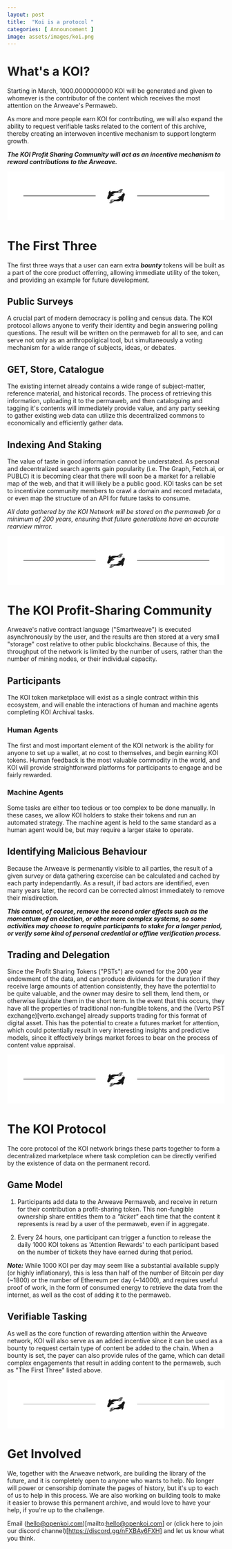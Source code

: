 ```yaml
---
layout: post
title:  "Koi is a protocol "
categories: [ Announcement ]
image: assets/images/koi.png
---
```


# What's a KOI?
Starting in March, 1000.0000000000 KOI will be generated and given to whomever is the contributor of the content which receives the most attention on the Arweave's Permaweb.

As more and more people earn KOI for contributing, we will also expand the ability to request verifiable tasks related to the content of this archive, thereby creating an interwoven incentive mechanism to support longterm growth. 

***The KOI Profit Sharing Community will act as an incentive mechanism to reward contributions to the Arweave.***

<img class="sectionDivider" src="/assets/images/koi-divider.png">

# The First Three
The first three ways that a user can earn extra ***bounty*** tokens will be built as a part of the core product offerring, allowing immediate utility of the token, and providing an example for future development.

## Public Surveys
A crucial part of modern democracy is polling and census data. The KOI protocol allows anyone to verify their identity and begin answering polling questions. The result will be written on the permaweb for all to see, and can serve not only as an anthropoligical tool, but simultaneously a voting mechanism for a wide range of subjects, ideas, or debates.

## GET, Store, Catalogue
The existing internet already contains a wide range of subject-matter, reference material, and historical records. The process of retrieving this information, uploading it to the permaweb, and then cataloguing and tagging it's contents will immediately provide value, and any party seeking to gather existing web data can utilize this decentralized commons to economically and efficiently gather data.

## Indexing And Staking
The value of taste in good information cannot be understated. As personal and decentralized search agents gain popularity (i.e. The Graph, Fetch.ai, or PUBLC) it is becoming clear that there will soon be a market for a reliable map of the web, and that it will likely be a public good. KOI tasks can be set to incentivize community members to crawl a domain and record metadata, or even map the structure of an API for future tasks to consume.

*All data gathered by the KOI Network will be stored on the permaweb for a minimum of 200 years, ensuring that future generations have an accurate rearview mirror.*

<img class="sectionDivider" src="/assets/images/koi-divider.png">

# The KOI Profit-Sharing Community
Arweave's native contract language ("Smartweave") is executed asynchronously by the user, and the results are then stored at a very small "storage" cost relative to other public blockchains. Because of this, the throughput of the network is limited by the number of users, rather than the number of mining nodes, or their individual capacity.

## Participants
The KOI token marketplace will exist as a single contract within this ecosystem, and will enable the interactions of human and machine agents completing KOI Archival tasks. 

### Human Agents
The first and most important element of the KOI network is the ability for anyone to set up a wallet, at no cost to themselves, and begin earning KOI tokens. Human feedback is the most valuable commodity in the world, and KOI will provide straightforward platforms for participants to engage and be fairly rewarded.

### Machine Agents
Some tasks are either too tedious or too complex to be done manually. In these cases, we allow KOI holders to stake their tokens and run an automated strategy. The machine agent is held to the same standard as a human agent would be, but may require a larger stake to operate.

## Identifying Malicious Behaviour
Because the Arweave is permenantly visible to all parties, the result of a given survey or data gathering excercise can be calculated and cached by each party independantly. As a result, if bad actors are identified, even many years later, the record can be corrected almost immediately to remove their misdirection. 

***This cannot, of course, remove the second order effects such as the momentum of an election, or other more complex systems, so some activities may choose to require participants to stake for a longer period, or verify some kind of personal credential or offline verification process.***

## Trading and Delegation
Since the Profit Sharing Tokens ("PSTs") are owned for the 200 year endowment of the data, and can produce dividends for the duration if they receive large amounts of attention consistently, they have the potential to be quite valuable, and the owner may desire to sell them, lend them, or otherwise liquidate them in the short term. In the event that this occurs, they have all the properties of traditional non-fungible tokens, and the (Verto PST exchange)[verto.exchange] already supports trading for this format of digital asset. This has the potential to create a futures market for attention, which could potentially result in very interesting insights and predictive models, since it effectively brings market forces to bear on the process of content value appraisal.  

<img class="sectionDivider" src="/assets/images/koi-divider.png">

# The KOI Protocol
The core protocol of the KOI network brings these parts together to form a decentralized marketplace where task completion can be directly verified by the existence of data on the permanent record. 

## Game Model
1. Participants add data to the Arweave Permaweb, and receive in return for their contribution a profit-sharing token. This non-fungible ownership share entitles them to a *"ticket"* each time that the content it represents is read by a user of the permaweb, even if in aggregate. 

2. Every 24 hours, one participant can trigger a function to release the daily 1000 KOI tokens as 'Attention Rewards' to each participant based on the number of tickets they have earned during that period. 

***Note:*** While 1000 KOI per day may seem like a substantial available supply (or highly inflationary), this is less than half of the number of Bitcoin per day (~1800) or the number of Ethereum per day (~14000), and requires useful proof of work, in the form of consumed energy to retrieve the data from the internet, as well as the cost of adding it to the permaweb. 

## Verifiable Tasking
As well as the core function of rewarding attention within the Arweave network, KOI will also serve as an added incentive since it can be used as a bounty to request certain type of content be added to the chain. When a bounty is set, the payer can also provide rules of the game, which can detail complex engagements that result in adding content to the permaweb, such as "The First Three" listed above. 

<img class="sectionDivider" src="/assets/images/koi-divider.png">

# Get Involved
We, together with the Arweave network, are building the library of the future, and it is completely open to anyone who wants to help. No longer will power or censorship dominate the pages of history, but it's up to each of us to help in this process. We are also working on building tools to make it easier to browse this permanent archive, and would love to have your help, if you're up to the challenge. 

Email (hello@openkoi.com)[mailto:hello@openkoi.com] or (click here to join our discord channel)[https://discord.gg/nFXBAy6FXH] and let us know what you think.

